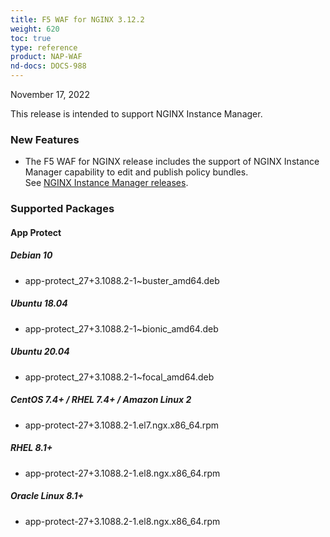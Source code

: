 ```yaml
---
title: F5 WAF for NGINX 3.12.2
weight: 620
toc: true
type: reference
product: NAP-WAF
nd-docs: DOCS-988
---
```


November 17, 2022

This release is intended to support NGINX Instance Manager.

### New Features

- The F5 WAF for NGINX release includes the support of NGINX Instance Manager capability to edit and publish policy bundles. <br> See [NGINX Instance Manager releases](https://docs.nginx.com/nginx-instance-manager/releases/).

### Supported Packages

#### App Protect

##### Debian 10

- app-protect_27+3.1088.2-1~buster_amd64.deb

##### Ubuntu 18.04

- app-protect_27+3.1088.2-1~bionic_amd64.deb

##### Ubuntu 20.04

- app-protect_27+3.1088.2-1~focal_amd64.deb

##### CentOS 7.4+ / RHEL 7.4+ / Amazon Linux 2

- app-protect-27+3.1088.2-1.el7.ngx.x86_64.rpm

##### RHEL 8.1+

- app-protect-27+3.1088.2-1.el8.ngx.x86_64.rpm

##### Oracle Linux 8.1+

- app-protect-27+3.1088.2-1.el8.ngx.x86_64.rpm
